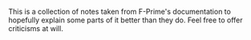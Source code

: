 This is a collection of notes taken from F-Prime's documentation to hopefully explain some parts of it better than they do. Feel free to offer criticisms at will.